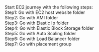 Start EC2 journey with the following steps:<br>
Step1: Go with EC2 host website folder<br>
Step2: Go with AMI folder<br>
Step3: Go with Elastic Ip folder<br>
Step4: Go with Elastic Block Storage folder<br>
Step5: Go with Auto Scaling folder<br>
Step6: Go with Load Balancer folder<br>
Step7: Go with placement group
